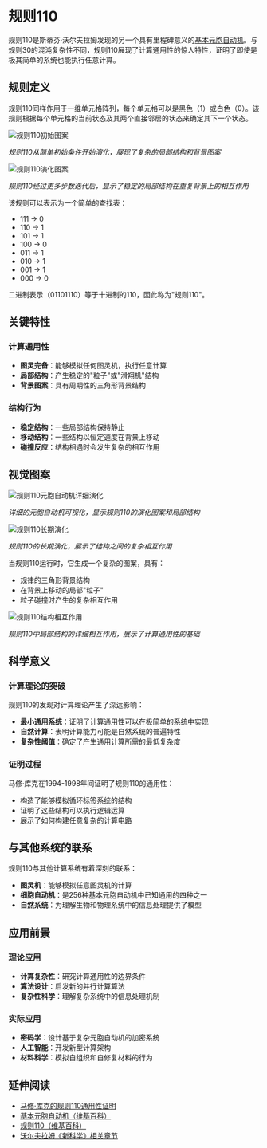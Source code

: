 # 规则110

规则110是斯蒂芬·沃尔夫拉姆发现的另一个具有里程碑意义的[基本元胞自动机](https://en.wikipedia.org/wiki/Elementary_cellular_automaton)。与规则30的混沌复杂性不同，规则110展现了计算通用性的惊人特性，证明了即使是极其简单的系统也能执行任意计算。

## 规则定义

规则110同样作用于一维单元格阵列，每个单元格可以是黑色（1）或白色（0）。该规则根据每个单元格的当前状态及其两个直接邻居的状态来确定其下一个状态。

![规则110初始图案](../images/cellular-automata/rule-110-p32.png)

*规则110从简单初始条件开始演化，展现了复杂的局部结构和背景图案*

![规则110演化图案](../images/cellular-automata/rule-110-p33.png)

*规则110经过更多步数迭代后，显示了稳定的局部结构在重复背景上的相互作用*

该规则可以表示为一个简单的查找表：
- 111 → 0
- 110 → 1  
- 101 → 1
- 100 → 0
- 011 → 1
- 010 → 1
- 001 → 1
- 000 → 0

二进制表示（01101110）等于十进制的110，因此称为"规则110"。

## 关键特性

### 计算通用性
- **图灵完备**：能够模拟任何图灵机，执行任意计算
- **局部结构**：产生稳定的"粒子"或"滑翔机"结构
- **背景图案**：具有周期性的三角形背景结构

### 结构行为
- **稳定结构**：一些局部结构保持静止
- **移动结构**：一些结构以恒定速度在背景上移动
- **碰撞反应**：结构相遇时会发生复杂的相互作用

## 视觉图案

![规则110元胞自动机详细演化](../images/cellular-automata/rule-110-p34.png)

*详细的元胞自动机可视化，显示规则110的演化图案和局部结构*

![规则110长期演化](../images/cellular-automata/rule-110-p35.png)

*规则110的长期演化，展示了结构之间的复杂相互作用*

当规则110运行时，它生成一个复杂的图案，具有：
- 规律的三角形背景结构
- 在背景上移动的局部"粒子"
- 粒子碰撞时产生的复杂相互作用

![规则110结构相互作用](../images/cellular-automata/rule-110-p36.png)

*规则110中局部结构的详细相互作用，展示了计算通用性的基础*

## 科学意义

### 计算理论的突破
规则110的发现对计算理论产生了深远影响：
- **最小通用系统**：证明了计算通用性可以在极简单的系统中实现
- **自然计算**：表明计算能力可能是自然系统的普遍特性
- **复杂性阈值**：确定了产生通用计算所需的最低复杂度

### 证明过程
马修·库克在1994-1998年间证明了规则110的通用性：
- 构造了能够模拟循环标签系统的结构
- 证明了这些结构可以执行逻辑运算
- 展示了如何构建任意复杂的计算电路

## 与其他系统的联系

规则110与其他计算系统有着深刻的联系：
- **图灵机**：能够模拟任意图灵机的计算
- **细胞自动机**：是256种基本元胞自动机中已知通用的四种之一
- **自然系统**：为理解生物和物理系统中的信息处理提供了模型

## 应用前景

### 理论应用
- **计算复杂性**：研究计算通用性的边界条件
- **算法设计**：启发新的并行计算算法
- **复杂性科学**：理解复杂系统中的信息处理机制

### 实际应用
- **密码学**：设计基于复杂元胞自动机的加密系统
- **人工智能**：开发新型计算架构
- **材料科学**：模拟自组织和自修复材料的行为

## 延伸阅读

- [马修·库克的规则110通用性证明](https://www.complex-systems.com/abstracts/v14_i05_a01/)
- [基本元胞自动机（维基百科）](https://en.wikipedia.org/wiki/Elementary_cellular_automaton)
- [规则110（维基百科）](https://en.wikipedia.org/wiki/Rule_110)
- [沃尔夫拉姆《新科学》相关章节](https://www.wolframscience.com/nksonline/section-11.8)